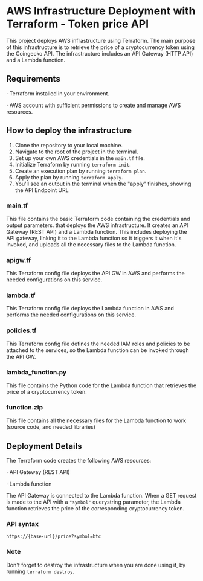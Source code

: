 # AWS Infrastructure Deployment with Terraform - Token price API
This project deploys AWS infrastructure using Terraform. The main purpose of this infrastructure is to retrieve the price of a cryptocurrency token using the Coingecko API. The infrastructure includes an API Gateway (HTTP API) and a Lambda function.

## Requirements
⋅ Terraform installed in your environment.

⋅ AWS account with sufficient permissions to create and manage AWS resources.

## How to deploy the infrastructure
1. Clone the repository to your local machine.
2. Navigate to the root of the project in the terminal.
3. Set up your own AWS credentials in the `main.tf` file.
4. Initialize Terraform by running `terraform init`.
5. Create an execution plan by running `terraform plan`.
6. Apply the plan by running `terraform apply`.
7. You'll see an output in the terminal when the "apply" finishes, showing the API Endpoint URL

### main.tf
This file contains the basic Terraform code containing the credentials and output parameters. that deploys the AWS infrastructure. It creates an API Gateway (REST API) and a Lambda function. This includes deploying the API gateway, linking it to the Lambda function so it triggers it when it's invoked, and uploads all the necessary files to the Lambda function.

### apigw.tf
This Terraform config file deploys the API GW in AWS and performs the needed configurations on this service.

### lambda.tf
This Terraform config file deploys the Lambda function in AWS and performs the needed configurations on this service.

### policies.tf
This Terraform config file defines the needed IAM roles and policies to be attached to the services, so the Lambda function can be invoked through the API GW.

### lambda_function.py
This file contains the Python code for the Lambda function that retrieves the price of a cryptocurrency token.

### function.zip
This file contains all the necessary files for the Lambda function to work (source code, and needed libraries)

## Deployment Details
The Terraform code creates the following AWS resources:

⋅ API Gateway (REST API)

⋅ Lambda function

The API Gateway is connected to the Lambda function. When a GET request is made to the API with a `"symbol"` querystring parameter, the Lambda function retrieves the price of the corresponding cryptocurrency token.

### API syntax

`https://{base-url}/price?symbol=btc`

### Note
Don't forget to destroy the infrastructure when you are done using it, by running `terraform destroy`.
